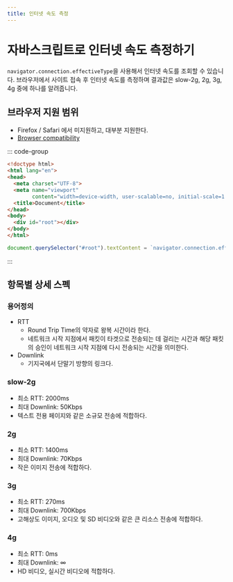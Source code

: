```yaml
---
title: 인터넷 속도 측정
---
```

# 자바스크립트로 인터넷 속도 측정하기
`navigator.connection.effectiveType`을 사용해서 인터넷 속도를 조회할 수 있습니다. 브라우저에서 사이트 접속 후 인터넷 속도를 측정하며 결과값은 slow-2g, 2g, 3g, 4g 중에 하나를 알려줍니다.

## 브라우저 지원 범위
- Firefox / Safari 에서 미지원하고, 대부분 지원한다.
- [Browser compatibility](https://developer.mozilla.org/en-US/docs/Web/API/NetworkInformation/effectiveType#browser_compatibility)

::: code-group 

```html [데모.html]
<!doctype html>
<html lang="en">
<head>
  <meta charset="UTF-8">
  <meta name="viewport"
        content="width=device-width, user-scalable=no, initial-scale=1.0, maximum-scale=1.0, minimum-scale=1.0">
  <title>Document</title>
</head>
<body>
  <div id="root"></div>
</body>
</html>
```

```js [scripts.js]
document.querySelector("#root").textContent = `navigator.connection.effectiveType: ${navigator.connection.effectiveType}`;
```

:::

## 항목별 상세 스펙
### 용어정의
- RTT
  - Round Trip Time의 약자로 왕복 시간이라 한다.
  - 네트워크 시작 지점에서 패킷이 타겟으로 전송되는 데 걸리는 시간과 해당 패킷의 승인이 네트워크 시작 지점에 다시 전송되는 시간을 의미한다.
- Downlink
  - 기지국에서 단말기 방향의 링크다.

### slow-2g
- 최소 RTT: 2000ms
- 최대 Downlink: 50Kbps
- 텍스트 전용 페이지와 같은 소규모 전송에 적합하다.

### 2g
- 최소 RTT: 1400ms
- 최대 Downlink: 70Kbps
- 작은 이미지 전송에 적합하다.

### 3g
- 최소 RTT: 270ms
- 최대 Downlink: 700Kbps
- 고해상도 이미지, 오디오 및 SD 비디오와 같은 큰 리소스 전송에 적합하다.

### 4g
- 최소 RTT: 0ms
- 최대 Downlink: ∞
- HD 비디오, 실시간 비디오에 적합하다.